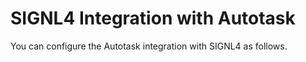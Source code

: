 # SIGNL4 Integration with Autotask

You can configure the Autotask integration with SIGNL4 as follows.
